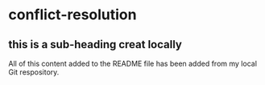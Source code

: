 # conflict-resolution

## this is a sub-heading creat locally

All of this content added to the README file has been added from my local Git respository. 